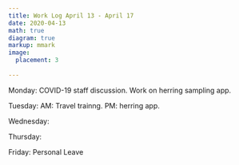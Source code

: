 ```yaml
---
title: Work Log April 13 - April 17
date: 2020-04-13
math: true
diagram: true
markup: mmark
image:
  placement: 3
  
---
```


Monday: COVID-19 staff discussion. Work on herring sampling app.

Tuesday: AM: Travel trainng. PM: herring app.

Wednesday: 

Thursday: 

Friday: Personal Leave

